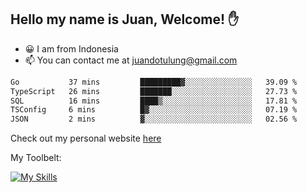 ## Hello my name is Juan, Welcome! ✋

- 😀 I am from Indonesia
- 📫 You can contact me at juandotulung@gmail.com

<!--START_SECTION:waka-->

```txt
Go           37 mins         █████████▓░░░░░░░░░░░░░░░   39.09 %
TypeScript   26 mins         ███████░░░░░░░░░░░░░░░░░░   27.73 %
SQL          16 mins         ████▒░░░░░░░░░░░░░░░░░░░░   17.81 %
TSConfig     6 mins          █▓░░░░░░░░░░░░░░░░░░░░░░░   07.19 %
JSON         2 mins          ▓░░░░░░░░░░░░░░░░░░░░░░░░   02.56 %
```

<!--END_SECTION:waka-->

Check out my personal website [here](https://juanchristian.com)

My Toolbelt:

[![My Skills](https://skillicons.dev/icons?i=go,js,ts,nodejs,react,nextjs,python,php,laravel,aws,bash,linux,postgres,mysql,redis,mongodb,docker)](https://skillicons.dev)

